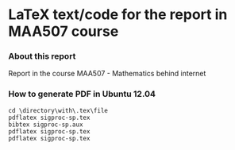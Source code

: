 LaTeX text/code for the report in MAA507 course
===============================================

### About this report
Report in the course MAA507 - Mathematics behind internet

### How to generate PDF in Ubuntu 12.04

```
cd \directory\with\.tex\file
pdflatex sigproc-sp.tex
bibtex sigproc-sp.aux
pdflatex sigproc-sp.tex
pdflatex sigproc-sp.tex
```
